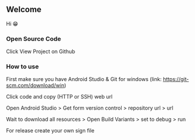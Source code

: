 ## Welcome

Hi 😁

### Open Source Code

Click View Project on Github

### How to use

First make sure you have Android Studio & Git for windows (link: https://git-scm.com/download/win)

Click code and copy (HTTP or SSH) web url


Open Android Studio > Get form version control > repository url > url

Wait to download all resources > Open Build Variants > set to debug > run

For release create your own sign file
